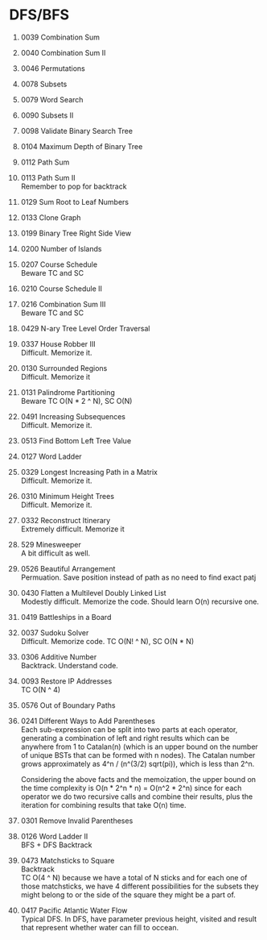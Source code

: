 # DFS/BFS
1. 0039	Combination Sum
2. 0040	Combination Sum II
3. 0046	Permutations
4. 0078	Subsets
5. 0079	Word Search
6. 0090	Subsets II
7. 0098	Validate Binary Search Tree
8. 0104	Maximum Depth of Binary Tree
9. 0112	Path Sum
10. 0113	Path Sum II   
  Remember to pop for backtrack
11. 0129	Sum Root to Leaf Numbers
12. 0133	Clone Graph
13. 0199	Binary Tree Right Side View
14. 0200	Number of Islands
15. 0207	Course Schedule  
    Beware TC and SC
16. 0210	Course Schedule II
17. 0216	Combination Sum III  
    Beware TC and SC
18. 0429	N-ary Tree Level Order Traversal
19. 0337	House Robber III  
    Difficult. Memorize it. 
20. 0130	Surrounded Regions  
    Difficult. Memorize it
21. 0131	Palindrome Partitioning  
    Beware TC O(N * 2 ^ N), SC O(N)
22. 0491	Increasing Subsequences  
    Difficult. Memorize it.
23. 0513	Find Bottom Left Tree Value
24. 0127	Word Ladder
25. 0329	Longest Increasing Path in a Matrix  
    Difficult. Memorize it.
26. 0310	Minimum Height Trees    
    Difficult. Memorize it.
27. 0332	Reconstruct Itinerary  
    Extremely difficult. Memorize it 
28. 529	Minesweeper  
    A bit difficult as well.  
29. 0526	Beautiful Arrangement  
    Permuation. Save position instead of path as no need to find exact patj
30. 0430	Flatten a Multilevel Doubly Linked List  
  Modestly difficult. Memorize the code.  Should learn O(n) recursive one.  
31. 0419	Battleships in a Board
32. 0037	Sudoku Solver  
    Difficult. Memorize code. TC O(N! ^ N), SC O(N * N)
33. 0306	Additive Number  
    Backtrack. Understand code. 
34. 0093	Restore IP Addresses  
    TC O(N ^ 4)
35. 0576	Out of Boundary Paths
36. 0241	Different Ways to Add Parentheses  
    Each sub-expression can be split into two parts at each operator, generating a combination of left and right results which can be anywhere from 1 to Catalan(n) (which is an upper bound on the number of unique BSTs that can be formed with n nodes). The Catalan number grows approximately as 4^n / (n^(3/2) sqrt(pi)), which is less than 2^n.  
    
    Considering the above facts and the memoization, the upper bound on the time complexity is O(n * 2^n * n) = O(n^2 * 2^n) since for each operator we do two recursive calls and combine their results, plus the iteration for combining results that take O(n) time.
38. 0301	Remove Invalid Parentheses
39. 0126	Word Ladder II  
    BFS + DFS Backtrack
40. 0473	Matchsticks to Square  
     Backtrack  
    TC O(4 ^ N) because we have a total of N sticks and for each one of those matchsticks, we have 4 different possibilities for the subsets they might belong to or the side of the square they might be a part of.
41. 0417	Pacific Atlantic Water Flow  
    Typical DFS. In DFS, have parameter previous height, visited and result that represent whether water can fill to occean.  
